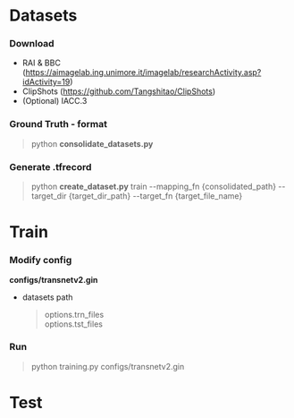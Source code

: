 # Datasets   
### Download  
* RAI & BBC (https://aimagelab.ing.unimore.it/imagelab/researchActivity.asp?idActivity=19)   
* ClipShots (https://github.com/Tangshitao/ClipShots)   
* (Optional) IACC.3   

### Ground Truth - format   
> python **consolidate_datasets.py**   

### Generate .tfrecord   
> python **create_dataset.py** train --mapping_fn {consolidated_path} --target_dir {target_dir_path} --target_fn {target_file_name}  

   
# Train   
### Modify config   
**configs/transnetv2.gin**   
* datasets path
  > options.trn_files   
  > options.tst_files 

### Run   
> python training.py configs/transnetv2.gin   

# Test   
